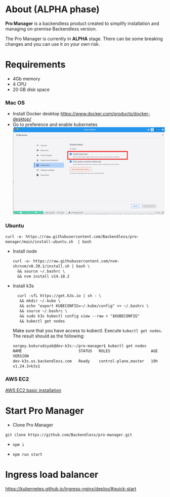 # About (ALPHA phase)
**Pro Manager** is a backendless product created to simplify installation and managing on-premise Backendless version.

The Pro Manager is currently in **ALPHA** stage. There can be some breaking changes and you can use it on your own risk. 

# Requirements
- 4Gb memory
- 4 CPU
- 20 GB disk space


### Mac OS
- Install Docker desktop https://www.docker.com/products/docker-desktop/
- Go to preference and enable kubernetes ![img_1.png](Doc/img/mac-os-enable-k8s.png)

### Ubuntu
```
curl -o- https://raw.githubusercontent.com/Backendless/pro-manager/main/install-ubuntu.sh  | bash
```

- Install node
  ```
  curl -o- https://raw.githubusercontent.com/nvm-sh/nvm/v0.39.1/install.sh | bash \
    && source ~/.bashrc \
    && nvm install v14.18.2
  ```
- Install k3s 
  ```
    curl -sfL https://get.k3s.io | sh - \
     && mkdir ~/.kube \
     && echo "export KUBECONFIG=~/.kube/config" >> ~/.bashrc \
     && source ~/.bashrc \
     && sudo k3s kubectl config view --raw > "$KUBECONFIG"
     && kubectl get nodes
    ```
  Make sure that you have access to kubectl. Execute `kubectl get nodes`. The result should as the following:
    ```
    sergey.kukurudzyak@dev-k3s:~/pro-manager$ kubectl get nodes
    NAME                         STATUS   ROLES                  AGE   VERSION
    dev-k3s.us.backendless.com   Ready    control-plane,master   19h   v1.24.3+k3s1
    ```

### AWS EC2
[AWS EC2 basic installation](./Doc/aws-ec2-basic.md)

# Start Pro Manager
- Clone Pro Manager
```
git clone https://github.com/Backendless/pro-manager.git
```
- ```
  npm i
  ```
- ```
  npm run start
  ``` 



# Ingress load balancer
https://kubernetes.github.io/ingress-nginx/deploy/#quick-start